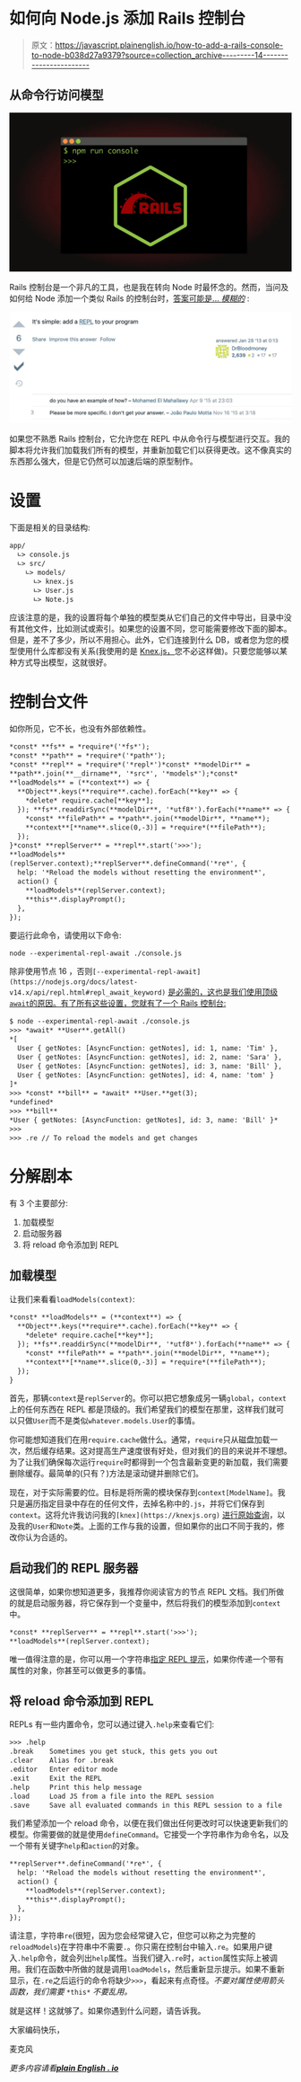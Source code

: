 # 如何向 Node.js 添加 Rails 控制台

> 原文：<https://javascript.plainenglish.io/how-to-add-a-rails-console-to-node-b038d27a9379?source=collection_archive---------14----------------------->

## 从命令行访问模型

![](img/b8ed85d9f403d524facad28268f82993.png)

Rails 控制台是一个非凡的工具，也是我在转向 Node 时最怀念的。然而，当问及如何给 Node 添加一个类似 Rails 的控制台时，[答案可能是… *模糊的*](https://stackoverflow.com/questions/14549846/equivalence-of-rails-console-for-node-js) :

![](img/62a0dd21f7a8990eff7d3b47bd770761.png)

如果您不熟悉 Rails 控制台，它允许您在 REPL 中从命令行与模型进行交互。我的脚本将允许我们加载我们所有的模型，并重新加载它们以获得更改。这不像真实的东西那么强大，但是它仍然可以加速后端的原型制作。

# 设置

下面是相关的目录结构:

```
app/
  ∟> console.js
  ∟> src/ 
    ∟> models/
      ∟> knex.js 
      ∟> User.js 
      ∟> Note.js
```

应该注意的是，我的设置将每个单独的模型类从它们自己的文件中导出，目录中没有其他文件，比如测试或索引。如果您的设置不同，您可能需要修改下面的脚本。但是，差不了多少，所以不用担心。此外，它们连接到什么 DB，或者您为您的模型使用什么库都没有关系(我使用的是 [Knex.js，](https://knexjs.org)您不必这样做)。只要您能够以某种方式导出模型，这就很好。

# 控制台文件

如你所见，它不长，也没有外部依赖性。

```
*const* **fs** = *require*('*fs*');
*const* **path** = *require*('*path*');
*const* **repl** = *require*('*repl*')*const* **modelDir** = **path**.join(**__dirname**, '*src*', '*models*');*const* **loadModels** = (**context**) => {
  **Object**.keys(**require**.cache).forEach(**key** => {
    *delete* require.cache[**key**];
  }); **fs**.readdirSync(**modelDir**, '*utf8*').forEach(**name** => {
    *const* **filePath** = **path**.join(**modelDir**, **name**);
    **context**[**name**.slice(0,-3)] = *require*(**filePath**);
  });
}*const* **replServer** = **repl**.start('>>>');
**loadModels**(replServer.context);**replServer**.defineCommand('*re*', {
  help: '*Reload the models without resetting the environment*',
  action() {
    **loadModels**(replServer.context);
    **this**.displayPrompt();
  },
});
```

要运行此命令，请使用以下命令:

```
node --experimental-repl-await ./console.js
```

除非使用节点 16 ，否则`[--experimental-repl-await](https://nodejs.org/docs/latest-v14.x/api/repl.html#repl_await_keyword)` [是必需的，这也是我们使用顶级`await`的原因。有了所有这些设置，您就有了一个 Rails 控制台:](https://nodejs.org/docs/latest-v14.x/api/repl.html#repl_await_keyword)

```
$ node --experimental-repl-await ./console.js
>>> *await* **User**.getAll()
*[
  User { getNotes: [AsyncFunction: getNotes], id: 1, name: 'Tim' },
  User { getNotes: [AsyncFunction: getNotes], id: 2, name: 'Sara' },
  User { getNotes: [AsyncFunction: getNotes], id: 3, name: 'Bill' },
  User { getNotes: [AsyncFunction: getNotes], id: 4, name: 'tom' }
]*
>>> *const* **bill** = *await* **User.**get(3);
*undefined*
>>> **bill**
*User { getNotes: [AsyncFunction: getNotes], id: 3, name: 'Bill' }*
>>>
>>> .re // To reload the models and get changes
```

# 分解剧本

有 3 个主要部分:

1.  加载模型
2.  启动服务器
3.  将 reload 命令添加到 REPL

## 加载模型

让我们来看看`loadModels(context)`:

```
*const* **loadModels** = (**context**) => {
  **Object**.keys(**require**.cache).forEach(**key** => {
    *delete* require.cache[**key**];
  }); **fs**.readdirSync(**modelDir**, '*utf8*').forEach(**name** => {
    *const* **filePath** = **path**.join(**modelDir**, **name**);
    **context**[**name**.slice(0,-3)] = *require*(**filePath**);
  });
}
```

首先，那辆`context`是`replServer`的。你可以把它想象成另一辆`global`，`context`上的任何东西在 REPL 都是顶级的。我们希望我们的模型在那里，这样我们就可以只做`User`而不是类似`whatever.models.User`的事情。

你可能想知道我们在用`require.cache`做什么。通常，`require`只从磁盘加载一次，然后缓存结果。这对提高生产速度很有好处，但对我们的目的来说并不理想。为了让我们确保每次运行`require`时都得到一个包含最新变更的新加载，我们需要删除缓存。最简单的(只有？)方法是滚动键并删除它们。

现在，对于实际需要的位。目标是将所需的模块保存到`context[ModelName]`。我只是遍历指定目录中存在的任何文件，去掉名称中的`.js`，并将它们保存到`context`。这将允许我访问我的`[knex](https://knexjs.org)` [进行原始查询](https://knexjs.org)，以及我的`User`和`Note`类。上面的工作与我的设置，但如果你的出口不同于我的，修改你认为合适的。

## 启动我们的 REPL 服务器

这很简单，如果你想知道更多，我推荐你阅读官方的节点 REPL 文档。我们所做的就是启动服务器，将它保存到一个变量中，然后将我们的模型添加到`context`中。

```
*const* **replServer** = **repl**.start('>>>');
**loadModels**(replServer.context);
```

唯一值得注意的是，你可以用一个字符串[指定 REPL 提示](https://nodejs.org/docs/latest-v14.x/api/repl.html#repl_repl_start_options)，如果你传递一个带有属性的对象，你甚至可以做更多的事情。

## 将 reload 命令添加到 REPL

REPLs 有一些内置命令，您可以通过键入`.help`来查看它们:

```
>>> .help
.break    Sometimes you get stuck, this gets you out
.clear    Alias for .break
.editor   Enter editor mode
.exit     Exit the REPL
.help     Print this help message
.load     Load JS from a file into the REPL session
.save     Save all evaluated commands in this REPL session to a file
```

我们希望添加一个 reload 命令，以便在我们做出任何更改时可以快速更新我们的模型。你需要做的就是使用`defineCommand`。它接受一个字符串作为命令名，以及一个带有关键字`help`和`action`的对象。

```
**replServer**.defineCommand('*re*', {
  help: '*Reload the models without resetting the environment*',
  action() {
    **loadModels**(replServer.context);
    **this**.displayPrompt();
  },
});
```

请注意，字符串`re`(很短，因为您会经常键入它，但您可以称之为完整的`reloadModels`)在字符串中不需要`.`。你只需在控制台中输入`.re`。如果用户键入`.help`命令，就会列出`help`属性。当我们键入`.re`时，`action`属性实际上被调用。我们在函数中所做的就是调用`loadModels`，然后重新显示提示。如果不重新显示，在`.re`之后运行的命令将缺少`>>>`，看起来有点奇怪。*不要对属性使用箭头函数，我们需要* `*this*` *不要乱用。*

就是这样！这就够了。如果你遇到什么问题，请告诉我。

大家编码快乐，

麦克风

*更多内容请看*[***plain English . io***](http://plainenglish.io/)